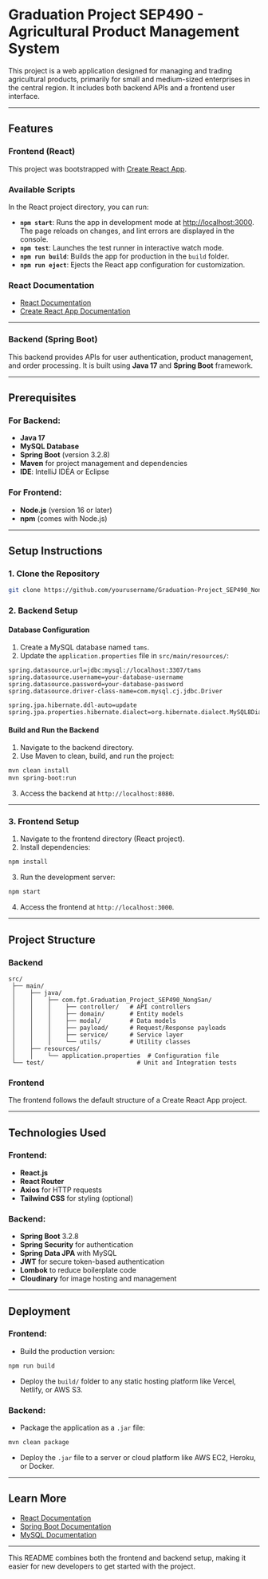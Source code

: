 # Graduation Project SEP490 - Agricultural Product Management System

This project is a web application designed for managing and trading agricultural products, primarily for small and medium-sized enterprises in the central region. It includes both backend APIs and a frontend user interface.

---

## Features

### Frontend (React)

This project was bootstrapped with [Create React App](https://github.com/facebook/create-react-app).

### Available Scripts

In the React project directory, you can run:

- **`npm start`**: Runs the app in development mode at [http://localhost:3000](http://localhost:3000). The page reloads on changes, and lint errors are displayed in the console.
- **`npm test`**: Launches the test runner in interactive watch mode.
- **`npm run build`**: Builds the app for production in the `build` folder.
- **`npm run eject`**: Ejects the React app configuration for customization.

### React Documentation

- [React Documentation](https://reactjs.org/)
- [Create React App Documentation](https://facebook.github.io/create-react-app/docs/getting-started)

---

### Backend (Spring Boot)

This backend provides APIs for user authentication, product management, and order processing. It is built using **Java 17** and **Spring Boot** framework.

---

## Prerequisites

### For Backend:

- **Java 17**
- **MySQL Database**
- **Spring Boot** (version 3.2.8)
- **Maven** for project management and dependencies
- **IDE**: IntelliJ IDEA or Eclipse

### For Frontend:

- **Node.js** (version 16 or later)
- **npm** (comes with Node.js)

---

## Setup Instructions

### 1. Clone the Repository

```bash
git clone https://github.com/yourusername/Graduation-Project_SEP490_NongSan.git
```

### 2. Backend Setup

#### Database Configuration

1. Create a MySQL database named `tams`.
2. Update the `application.properties` file in `src/main/resources/`:

```properties
spring.datasource.url=jdbc:mysql://localhost:3307/tams
spring.datasource.username=your-database-username
spring.datasource.password=your-database-password
spring.datasource.driver-class-name=com.mysql.cj.jdbc.Driver

spring.jpa.hibernate.ddl-auto=update
spring.jpa.properties.hibernate.dialect=org.hibernate.dialect.MySQL8Dialect
```

#### Build and Run the Backend

1. Navigate to the backend directory.
2. Use Maven to clean, build, and run the project:

```bash
mvn clean install
mvn spring-boot:run
```

3. Access the backend at `http://localhost:8080`.

---

### 3. Frontend Setup

1. Navigate to the frontend directory (React project).
2. Install dependencies:

```bash
npm install
```

3. Run the development server:

```bash
npm start
```

4. Access the frontend at `http://localhost:3000`.

---

## Project Structure

### Backend

```plaintext
src/
 ├── main/
 │    ├── java/
 │    │    ├── com.fpt.Graduation_Project_SEP490_NongSan/
 │    │    │    ├── controller/   # API controllers
 │    │    │    ├── domain/       # Entity models
 │    │    │    ├── modal/        # Data models
 │    │    │    ├── payload/      # Request/Response payloads
 │    │    │    ├── service/      # Service layer
 │    │    │    └── utils/        # Utility classes
 │    ├── resources/
 │    │    └── application.properties  # Configuration file
 └── test/                          # Unit and Integration tests
```

### Frontend

The frontend follows the default structure of a Create React App project.

---

## Technologies Used

### Frontend:
- **React.js**
- **React Router**
- **Axios** for HTTP requests
- **Tailwind CSS** for styling (optional)

### Backend:
- **Spring Boot** 3.2.8
- **Spring Security** for authentication
- **Spring Data JPA** with MySQL
- **JWT** for secure token-based authentication
- **Lombok** to reduce boilerplate code
- **Cloudinary** for image hosting and management

---

## Deployment

### Frontend:
- Build the production version:

```bash
npm run build
```

- Deploy the `build/` folder to any static hosting platform like Vercel, Netlify, or AWS S3.

### Backend:
- Package the application as a `.jar` file:

```bash
mvn clean package
```

- Deploy the `.jar` file to a server or cloud platform like AWS EC2, Heroku, or Docker.

---

## Learn More

- [React Documentation](https://reactjs.org/)
- [Spring Boot Documentation](https://spring.io/projects/spring-boot)
- [MySQL Documentation](https://dev.mysql.com/doc/)

--- 

This README combines both the frontend and backend setup, making it easier for new developers to get started with the project.
